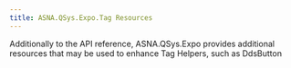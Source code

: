 ```yaml
---
title: ASNA.QSys.Expo.Tag Resources
---
```


Additionally to the API reference, ASNA.QSys.Expo provides additional resources that may be used to enhance Tag Helpers, such as DdsButton
